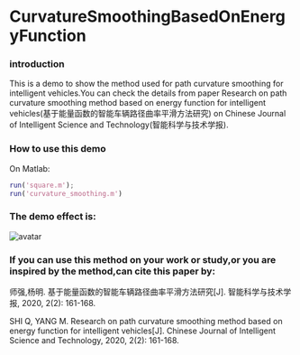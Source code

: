 # CurvatureSmoothingBasedOnEnergyFunction

### introduction

This is a demo to show the method used for path curvature smoothing for intelligent vehicles.You can check the details from paper Research on path curvature smoothing method based on energy function for intelligent vehicles(基于能量函数的智能车辆路径曲率平滑方法研究) on Chinese Journal of Intelligent Science and Technology(智能科学与技术学报).

### How to use this demo

On Matlab:

```matlab
run('square.m');
run('curvature_smoothing.m')
```

### The demo effect is:

![avatar](square.gif)


### If you can use this method on your work or study,or you are inspired by the method,can cite this paper by:

师强,杨明. 基于能量函数的智能车辆路径曲率平滑方法研究[J]. 智能科学与技术学报, 2020, 2(2): 161-168.

SHI Q, YANG M. Research on path curvature smoothing method based on energy function for intelligent vehicles[J]. Chinese Journal of Intelligent Science and Technology, 2020, 2(2): 161-168.

